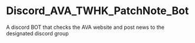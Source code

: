 # Discord_AVA_TWHK_PatchNote_Bot
A discord BOT that checks the AVA website and post news to the designated discord group

